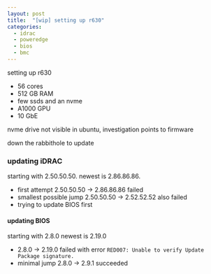 ```yaml
---
layout: post
title:  "[wip] setting up r630"
categories: 
  - idrac
  - poweredge
  - bios
  - bmc
---
```

setting up r630 
- 56 cores
- 512 GB RAM
- few ssds and an nvme
- A1000 GPU
- 10 GbE

nvme drive not visible in ubuntu, investigation points to firmware 

down the rabbithole to update

### updating iDRAC
starting with 2.50.50.50. newest is 2.86.86.86. 
- first attempt  2.50.50.50 -> 2.86.86.86 failed 
- smallest possible jump 2.50.50.50 -> 2.52.52.52 also failed
- trying to update BIOS first

#### updating BIOS
starting with 2.8.0 newest is 2.19.0
- 2.8.0 -> 2.19.0 failed with error `RED007: Unable to verify Update Package signature.`
- minimal jump 2.8.0 -> 2.9.1 succeeded
